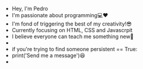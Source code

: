 - Hey, I'm Pedro
- I'm passionate about programming💻❤
- I'm fond of triggering the best of my creativity!😎
- Currently focusing on HTML, CSS and Javascrpit
- I believe everyone can teach me something new😬
- 
- if you're trying to find someone persistent == True:
-    print('Send me a message')😆
-    
